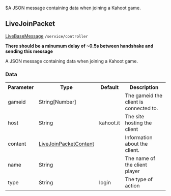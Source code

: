 $A JSON message containing data when joining a Kahoot game.
## LiveJoinPacket
<span class="extends"><a href="/enum/LiveBaseMessage">LiveBaseMessage</a></span>
<span class="channel"><code>/service/controller</code></span>

**There should be a minumum delay of ~0.5s between handshake and sending this message**

A JSON message containing data when joining a Kahoot game.

### Data
<table>
  <tr>
    <th>Parameter</th>
    <th>Type</th>
    <th>Default</th>
    <th>Description</th>
  </tr>
  <tr>
    <td>gameid</td>
    <td>String[Number]</td>
    <td></td>
    <td>The gameid the client is connected to.</td>
  </tr>
  <tr>
    <td>host</td>
    <td>String</td>
    <td>kahoot.it</td>
    <td>The site hosting the client</td>
  </tr>
  <tr>
    <td>content</td>
    <td><a href="/enum/LiveJoinPacketContent">LiveJoinPacketContent</a></td>
    <td></td>
    <td>Information about the client.</td>
  </tr>
  <tr>
    <td>name</td>
    <td>String</td>
    <td></td>
    <td>The name of the client player</td>
  </tr>
  <tr>
    <td>type</td>
    <td>String</td>
    <td>login</td>
    <td>The type of action</td>
  </tr>
</table>
